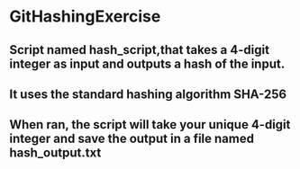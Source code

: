 # GitHashingExercise
## Script named hash_script,that takes a 4-digit integer as input and outputs a hash of the input. 
## It uses the standard hashing algorithm SHA-256 
## When ran, the script will take your unique 4-digit integer and save the output in a file named hash_output.txt

